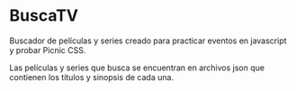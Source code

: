 # BuscaTV

Buscador de películas y series creado para practicar eventos en javascript y probar Picnic CSS.

Las películas y series que busca se encuentran en archivos json que contienen los títulos y sinopsis de cada una.